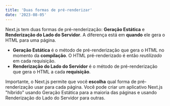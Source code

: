 ```yaml
---
title: 'Duas formas de pré-renderizar'
date: '2023-08-05'
---
```


Next.js tem duas formas de pré-renderização: **Geração Estática** e **Renderização do Lado do Servidor**. A diferença está em **quando** ele gera o HTML para uma página.

- **Geração Estática** é o método de pré-renderização que gera o HTML no momento da **compilação**. O HTML pré-renderizado é então _reutilizado_ em cada requisição.
- **Renderização do Lado do Servidor** é o método de pré-renderização que gera o HTML a cada **requisição**.

Importante, o Next.js permite que você **escolha** qual forma de pré-renderização usar para cada página. Você pode criar um aplicativo Next.js "híbrido" usando Geração Estática para a maioria das páginas e usando Renderização do Lado do Servidor para outras.
